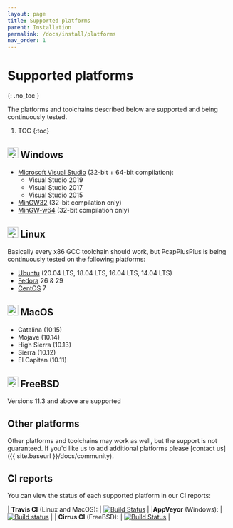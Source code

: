 ```yaml
---
layout: page
title: Supported platforms
parent: Installation
permalink: /docs/install/platforms
nav_order: 1
---
```


# Supported platforms
{: .no_toc }

The platforms and toolchains described below are supported and being continuously tested.

1. TOC
{:toc}

## <img src="{{ site.baseurl }}/resources/logo-windows.png" alt="drawing" width="24" title="Windows"/> Windows

- [Microsoft Visual Studio](https://visualstudio.microsoft.com/) (32-bit + 64-bit compilation):
  - Visual Studio 2019
  - Visual Studio 2017
  - Visual Studio 2015 
- [MinGW32](http://www.mingw.org/) (32-bit compilation only)
- [MinGW-w64](https://mingw-w64.org) (32-bit compilation only)

## <img src="{{ site.baseurl }}/resources/logo-linux.png" alt="drawing" width="24" title="Linux"/> Linux

Basically every x86 GCC toolchain should work, but PcapPlusPlus is being continuously tested on the following platforms:

- [Ubuntu](https://ubuntu.com/) (20.04 LTS, 18.04 LTS, 16.04 LTS, 14.04 LTS)
- [Fedora](https://getfedora.org/) 26 & 29
- [CentOS](https://www.centos.org/) 7

## <img src="{{ site.baseurl }}/resources/logo-apple.png" alt="drawing" width="24" title="MacOS"/> MacOS

- Catalina (10.15)
- Mojave (10.14)
- High Sierra (10.13)
- Sierra (10.12)
- El Capitan (10.11)

## <img src="{{ site.baseurl }}/resources/logo-freebsd.png" alt="drawing" width="24" title="FreeBSD"/> FreeBSD

Versions 11.3 and above are supported

## Other platforms

Other platforms and toolchains may work as well, but the support is not guaranteed. If you'd like us to add additional platforms please [contact us]({{ site.baseurl }}/docs/community).

## CI reports

You can view the status of each supported platform in our CI reports:

| __Travis CI__ (Linux and MacOS): | [![Build Status](https://travis-ci.org/seladb/PcapPlusPlus.svg?branch=master)](https://travis-ci.org/seladb/PcapPlusPlus) |
|__AppVeyor__ (Windows): | [![Build status](https://ci.appveyor.com/api/projects/status/4u5ui21ibbevkstc?svg=true)](https://ci.appveyor.com/project/seladb/pcapplusplus/branch/master) |
| __Cirrus CI__ (FreeBSD): | [![Build Status](https://api.cirrus-ci.com/github/seladb/PcapPlusPlus.svg)](https://cirrus-ci.com/github/seladb/PcapPlusPlus) |
